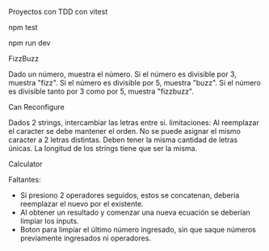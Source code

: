 Proyectos con TDD con vitest

npm test 
<!-- para correr los tests -->

npm run dev
<!-- para levantar ver la calculadora en el navegador -->


FizzBuzz

Dado un número, muestra el número.
Si el número es divisible por 3, muestra "fizz".
Si el número es divisible por 5, muestra "buzz".
Si el número es divisible tanto por 3 como por 5, muestra "fizzbuzz".


Can Reconfigure

Dados 2 strings, intercambiar las letras entre si.
limitaciones:
Al reemplazar el caracter se debe mantener el orden.
No se puede asignar el mismo caracter a 2 letras distintas.
Deben tener la misma cantidad de letras únicas.
La longitud de los strings tiene que ser la misma.


Calculator
<!-- Para estos test también utilicé testing-library/react y jsdom (emulador del DOM) -->

Faltantes:
- Si presiono 2 operadores seguidos, estos se concatenan, deberia reemplazar el nuevo por el existente.
- Al obtener un resultado y comenzar una nueva ecuación se deberían limpiar los inputs.
- Boton para limpiar el último número ingresado, sin que saque números previamente ingresados ni operadores.